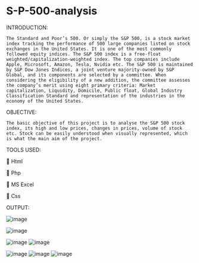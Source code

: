 # S-P-500-analysis

INTRODUCTION:

	The Standard and Poor’s 500. Or simply the S&P 500, is a stock market index tracking the performance of 500 large companies listed on stock exchanges in the United States. It is one of the most commonly followed equity indices. The S&P 500 index is a free-float weighted/capitalization-weighted index. The top companies include Apple, Microsoft, Amazon, Tesla, Nvidia etc. The S&P 500 is maintained by S&P Dow Jones Indices, a joint venture majority-owned by S&P Global, and its components are selected by a committee. When considering the eligibility of a new addition, the committee assesses the company’s merit using eight primary criteria: Market capitalization, Liquidity, Domicile, Public float, Global Industry Classification Standard and representation of the industries in the economy of the United States.

OBJECTIVE:

	The basic objective of this project is to analyse the S&P 500 stock index, its high and low prices, changes in prices, volume of stock etc. Stock can be easily understood when visually represented, which is what the main aim of the project. 
  
TOOLS USED:

	Html

	Php

	MS Excel

	Css

OUTPUT:


![image](https://user-images.githubusercontent.com/82211151/212466491-35a3b688-feee-42ee-8852-904e943bbbce.png)

![image](https://user-images.githubusercontent.com/82211151/212466497-3796a9d8-1297-4372-8976-d192fbe76af6.png)

![image](https://user-images.githubusercontent.com/82211151/212466503-5ee35544-a91a-40b5-b648-46e4b46f033f.png)
![image](https://user-images.githubusercontent.com/82211151/212466509-bfb2a13d-02a1-4367-a836-f268cc04ad6f.png)


![image](https://user-images.githubusercontent.com/82211151/212466511-d8843bab-1e8a-4dfb-8f22-88aca9e8ca50.png)
![image](https://user-images.githubusercontent.com/82211151/212466516-0548a169-7e71-47ee-9233-f5fd7365a2de.png)
![image](https://user-images.githubusercontent.com/82211151/212466521-ec0aebe8-6f9c-4e14-9c82-5edd2044a69b.png)
